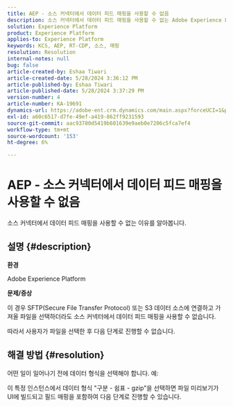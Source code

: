 ```yaml
---
title: AEP - 소스 커넥터에서 데이터 피드 매핑을 사용할 수 없음
description: 소스 커넥터에서 데이터 피드 매핑을 사용할 수 없는 Adobe Experience Platform 문제를 해결하는 방법을 알아봅니다.
solution: Experience Platform
product: Experience Platform
applies-to: Experience Platform
keywords: KCS, AEP, RT-CDP, 소스, 매핑
resolution: Resolution
internal-notes: null
bug: false
article-created-by: Eshaa Tiwari
article-created-date: 5/28/2024 3:36:12 PM
article-published-by: Eshaa Tiwari
article-published-date: 5/28/2024 3:37:29 PM
version-number: 4
article-number: KA-19691
dynamics-url: https://adobe-ent.crm.dynamics.com/main.aspx?forceUCI=1&pagetype=entityrecord&etn=knowledgearticle&id=69e95efe-071d-ef11-840b-6045bd026dc7
exl-id: a60c6517-d7fe-49ef-a419-862ff9231593
source-git-commit: aac93780d5419b601639e9aeb0e7206c5fca7ef4
workflow-type: tm+mt
source-wordcount: '153'
ht-degree: 6%

---
```


# AEP - 소스 커넥터에서 데이터 피드 매핑을 사용할 수 없음


소스 커넥터에서 데이터 피드 매핑을 사용할 수 없는 이유를 알아봅니다.

## 설명 {#description}


<b>환경</b>

Adobe Experience Platform

<b>문제/증상</b>

이 경우 SFTP(Secure File Transfer Protocol) 또는 S3 데이터 소스에 연결하고 가져올 파일을 선택하더라도 소스 커넥터에서 데이터 피드 매핑을 사용할 수 없습니다.

따라서 사용자가 파일을 선택한 후 다음 단계로 진행할 수 없습니다.




## 해결 방법 {#resolution}


어떤 일이 일어나기 전에 데이터 형식을 선택해야 합니다. 예:

이 특정 인스턴스에서 데이터 형식 &quot;구분 - 쉼표 - gzip&quot;을 선택하면 파일 미리보기가 UI에 빌드되고 필드 매핑을 포함하여 다음 단계로 진행할 수 있습니다.
